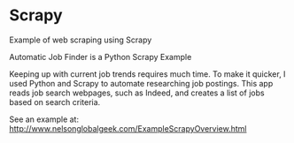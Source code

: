 # Scrapy
Example of web scraping using Scrapy

Automatic Job Finder is a Python Scrapy Example

Keeping up with current job trends requires much time. To make it quicker, I used Python and Scrapy to automate researching job postings. This app reads job search webpages, such as Indeed, and creates a list of jobs based on search criteria.

See an example at:  http://www.nelsonglobalgeek.com/ExampleScrapyOverview.html
